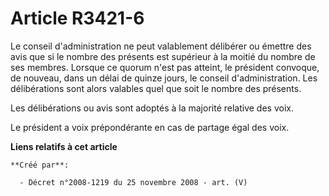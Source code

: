 # Article R3421-6

Le conseil d'administration ne peut valablement délibérer ou émettre des avis que si le nombre des présents est supérieur à
la moitié du nombre de ses membres. Lorsque ce quorum n'est pas atteint, le président convoque, de nouveau, dans un délai de
quinze jours, le conseil d'administration. Les délibérations sont alors valables quel que soit le nombre des présents.

Les délibérations ou avis sont adoptés à la majorité relative des voix.

Le président a voix prépondérante en cas de partage égal des voix.

**Liens relatifs à cet article**

	**Créé par**:

	  - Décret n°2008-1219 du 25 novembre 2008 - art. (V)
